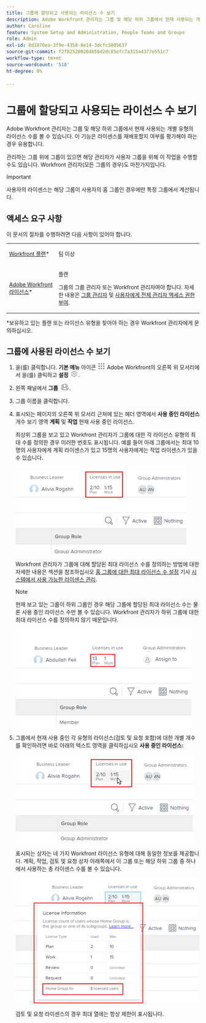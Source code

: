 ```yaml
---
title: 그룹에 할당되고 사용되는 라이선스 수 보기
description: Adobe Workfront 관리자는 그룹 및 해당 하위 그룹에서 현재 사용되는 개별 유형의 라이선스 수를 볼 수 있습니다. 이 기능은 라이센스를 재배포할지 여부를 평가해야 하는 경우 유용합니다.
author: Caroline
feature: System Setup and Administration, People Teams and Groups
role: Admin
exl-id: 8d1870ea-3f9e-4358-8e14-3dcfc3805637
source-git-commit: f2f825280204b56d2dc85efc7a315a4377e551c7
workflow-type: tm+mt
source-wordcount: '510'
ht-degree: 0%

---
```


# 그룹에 할당되고 사용되는 라이선스 수 보기

Adobe Workfront 관리자는 그룹 및 해당 하위 그룹에서 현재 사용되는 개별 유형의 라이선스 수를 볼 수 있습니다. 이 기능은 라이센스를 재배포할지 여부를 평가해야 하는 경우 유용합니다.

관리하는 그룹 위에 그룹이 있으면 해당 관리자가 사용자 그룹을 위해 이 작업을 수행할 수도 있습니다. Workfront 관리자(모든 그룹의 경우)도 마찬가지입니다.

>[!IMPORTANT]
>
>사용자의 라이센스는 해당 그룹이 사용자의 홈 그룹인 경우에만 특정 그룹에서 계산됩니다.

## 액세스 요구 사항

이 문서의 절차를 수행하려면 다음 사항이 있어야 합니다.

<table style="table-layout:auto"> 
 <col> 
 <col> 
 <tbody> 
  <tr> 
   <td role="rowheader"><a href="https://www.workfront.com/plans" target="_blank">Workfront 플랜</a>*</td> 
   <td> <p>팀 이상</p> </td> 
  </tr> 
  <tr> 
   <td role="rowheader"><a href="https://one.workfront.com/s/document-item?bundleId=the-new-workfront-experience&amp;topicId=Content%2FAdministration_and_Setup%2FAdd_users%2FAccess_levels_and_object_permissions%2Fwf-licenses.html&amp;_LANG=en" target="_blank">Adobe Workfront 라이선스</a>*</td> 
   <td> <p>플랜 </p> <p>그룹의 그룹 관리자 또는 Workfront 관리자여야 합니다. 자세한 내용은 <a href="../../../administration-and-setup/manage-groups/group-roles/group-administrators.md" class="MCXref xref">그룹 관리자</a> 및 <a href="../../../administration-and-setup/add-users/configure-and-grant-access/grant-a-user-full-administrative-access.md" class="MCXref xref">사용자에게 전체 관리자 액세스 권한 부여</a>.</p> </td> 
  </tr> 
 </tbody> 
</table>

&#42;보유하고 있는 플랜 또는 라이선스 유형을 찾아야 하는 경우 Workfront 관리자에게 문의하십시오.

## 그룹에 사용된 라이선스 수 보기

1. 을(를) 클릭합니다. **기본 메뉴** 아이콘 ![](assets/main-menu-icon.png) Adobe Workfront의 오른쪽 위 모서리에서 을(를) 클릭하고 **설정** ![](assets/gear-icon-settings.png).

1. 왼쪽 패널에서 **그룹** ![](assets/groups-icon.png).

1. 그룹 이름을 클릭합니다.
1. 표시되는 페이지의 오른쪽 위 모서리 근처에 있는 헤더 영역에서 **사용 중인 라이선스** 개수 보기 영역 **계획** 및 **작업** 현재 사용 중인 라이선스.

   최상위 그룹을 보고 있고 Workfront 관리자가 그룹에 대한 각 라이선스 유형의 최대 수를 정의한 경우 이러한 번호도 표시됩니다. 예를 들어 아래 그룹에서는 최대 10명의 사용자에게 계획 라이센스가 있고 15명의 사용자에게는 작업 라이센스가 있을 수 있습니다.

   ![](assets/licenses-used-allocated.png)

   Workfront 관리자가 그룹에 대해 할당된 최대 라이선스 수를 정의하는 방법에 대한 자세한 내용은 섹션을 참조하십시오 [홈 그룹에 대한 최대 라이선스 수 설정](../../../administration-and-setup/get-started-wf-administration/manage-available-licenses-in-your-system.md#set) 기사 [시스템에서 사용 가능한 라이센스 관리](../../../administration-and-setup/get-started-wf-administration/manage-available-licenses-in-your-system.md).

   >[!NOTE]
   >
   >현재 보고 있는 그룹이 하위 그룹인 경우 해당 그룹에 할당된 최대 라이선스 수는 물론 사용 중인 라이선스 수만 볼 수 있습니다. Workfront 관리자가 하위 그룹에 대한 최대 라이선스 수를 정의하지 않기 때문입니다.
   >
   >![](assets/subgroup-used-licenses-only.png)

1. 그룹에서 현재 사용 중인 각 유형의 라이선스(검토 및 요청 포함)에 대한 개별 개수를 확인하려면 바로 아래의 텍스트 영역을 클릭하십시오 **사용 중인 라이선스:**

   ![](assets/click-text-to-see-more.png)

   표시되는 상자는 네 가지 Workfront 라이선스 유형에 대해 동일한 정보를 제공합니다. 계획, 작업, 검토 및 요청 상자 아래쪽에서 이 그룹 또는 해당 하위 그룹 중 하나에서 사용하는 총 라이센스 수를 볼 수 있습니다.

   ![](assets/more-license-info.png)

   검토 및 요청 라이센스의 경우 최대 열에는 항상 제한이 표시됩니다.
